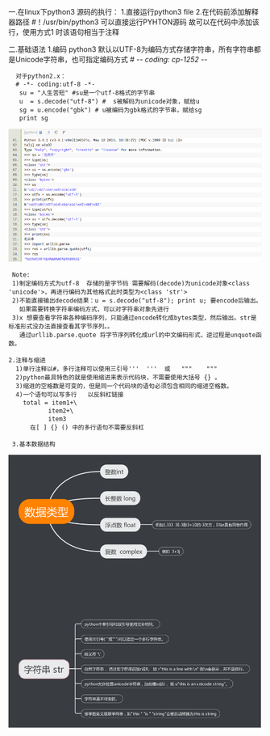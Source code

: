 一.在linux下python3 源码的执行：
    1.直接运行python3 file 
    2.在代码前添加解释器路径 #！/usr/bin/python3   可以直接运行PYHTON源码
    故可以在代码中添加该行，使用方式1 时该语句相当于注释
   
   
二.基础语法
    1.编码
      python3 默认以UTF-8为编码方式存储字符串，所有字符串都是Unicode字符串，也可指定编码方式
      # -*- coding: cp-1252 -*-
   
      对于python2.x：
      # -*- coding:utf-8 -*-
       su = "人生苦短" #su是一个utf-8格式的字节串
       u  = s.decode("utf-8") #  s被解码为unicode对象，赋给u
       sg = u.encode("gbk") # u被编码为gbk格式的字节串，赋给sg
       print sg
 ![image](https://github.com/kobeHub/Hello-world/blob/master/2018-01-31%2015-51-56%E5%B1%8F%E5%B9%95%E6%88%AA%E5%9B%BE.png)
 
     Note: 
     1)制定编码方式为utf-8  存储的是字节码 需要解码(decode)为unicode对象<class 'unicode'>，再进行编码为其他格式此时类型为<class 'str'>
     2)不能直接输出decode结果：u = s.decode("utf-8"); print u; 要encode后输出。
       如果需要转换字符串编码方式，可以对字符串对象先进行
     3)x 想要查看字符串各种编码序列，只能通过encode转化成bytes类型，然后输出。str是标准形式没办法直接查看其字节序列。。
       通过urllib.parse.quote 将字节序列转化成url的中文编码形式，逆过程是unquote函数。

    2.注释与缩进
	  1)单行注释以#，多行注释可以使用三引号'''  '''  或   """    """
	  2)python最具特色的就是使用缩进来表示代码块，不需要使用大括号 {} 。
      3)缩进的空格数是可变的，但是同一个代码块的语句必须包含相同的缩进空格数。
	  4)一个语句可以写多行   以反斜杠链接
		total = item1+\
		       item2+\
		       item3
          在[ ] {} () 中的多行语句不需要反斜杠
     
     3.基本数据结构
![image](https://github.com/kobeHub/Hello-world/blob/master/pyData.png)
    
    
    
